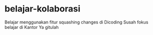 # belajar-kolaborasi
Belajar menggunakan fitur squashing changes di Dicoding
Susah fokus belajar di Kantor
Ya gitulah

